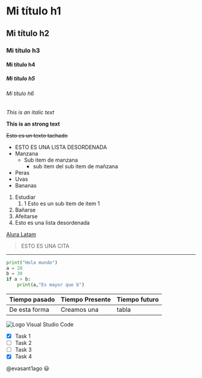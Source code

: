 <!-- Encabezados -->

# Mi título h1

## Mi título h2

### Mi título h3

#### Mi título h4

##### Mi título h5

###### Mi título h6

<!-- Italic text -->

*This is an italic text*


<!-- Strong text -->
**This is an strong text**

<!-- strikethrough -->
~~Esto es un texto tachado~~

<!-- UL (unordered list) -->
* ESTO ES UNA LISTA DESORDENADA
* Manzana
    * Sub item de manzana
        * sub item del sub item de mañzana
* Peras
* Uvas
* Bananas

<!-- Order list -->
1. Estudiar
    1. 1 Esto es un sub item de item 1
2. Bañarse
3. Afeitarse
4. Esto es una lista desordenada

<!-- Enlaces -->
[Alura Latam](https://app.aluracursos.com/dashboard "Alura Latam")

<!-- [Alura Latam](https://app.aluracursos.com/dashboard "Alura Latam") Lo que esta entre comillas va a aparecer como un popup -->


<!-- Generar citas -->

> ESTO ES UNA CITA 

<!-- HR -->
---

<!-- Poner codigo -->


``` py
print("Hola mundo")
a = 20
b = 30
if a > b:
    print(a,"Es mayor que b")
```

<!-- Crear tablas -->

|Tiempo pasado   |Tiempo Presente   |Tiempo futuro
|----------------|------------------|-------------
|De esta forma   | Creamos una      | tabla

<!-- Poner una imagen en markdown -->

![Logo Visual Studio Code](https://cdn.thenewstack.io/media/2021/10/4f0ac3e0-visual_studio_code.png "vs code logo")


<!-- Github Markdown -->
* [x] Task 1
* [ ] Task 2
* [ ] Task 3
* [x] Task 4

<!-- Las tareas realizadas son las que tienen un check marcado  -->


<!-- arrobar a un amigo -->

@evasant1ago :smiley:
